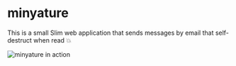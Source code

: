 # minyature

This is a small Slim web application that sends messages by email that self-destruct when read 💥

![minyature in action](https://github.com/atbay1989/minyature/blob/master/minyature.gif "Logo Title Text 1")

